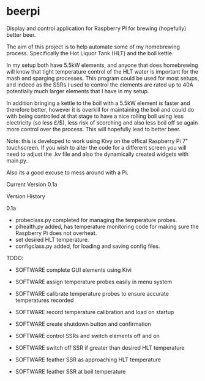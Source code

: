 # beerpi
Display and control application for Raspberry PI for brewing (hopefully) better beer.

The aim of this project is to help automate some of my homebrewing process. Specifically
the Hot Liquor Tank (HLT) and the boil kettle.

In my setup both have 5.5kW elements, and anyone that does homebrewing will know that tight
temperature control of the HLT water is important for the mash and sparging processes. This
program could be used for most setups, and indeed as the SSRs I used to control the elements
are rated up to 40A potentially much larger elements that I have in my setup.

In addition bringing a kettle to the boil with a 5.5kW element is faster and therefore
better, however it is overkill for maintaining the boil and could do with being controlled
at that stage to have a nice rolling boil using less electricity (so less £/$), less risk of
scorching and also less boil off so again more control over the process. This will hopefully
lead to better beer.

Note: this is developed to work using Kivy on the offical Raspberry Pi 7" touchscreen. If you
wish to alter the code for a different screen you will need to adjust the .kv file and also
the dynamically created widgets with main.py.

Also its a good excuse to mess around with a Pi.

Current Version 0.1a

Version History

0.1a

* probeclass.py completed for managing the temperature probes.
* pihealth.py added, has temperature monitoring code for making sure the Raspberry Pi does not overheat.
* set desired HLT temperature.
* configclass.py added, for loading and saving config files.

TODO:

* SOFTWARE complete GUI elements using Kivi
* SOFTWARE assign temperature probes easily in menu system
* SOFTWARE calibrate temperature probes to ensure accurate temperatures recorded
* SOFTWARE record temperature calibration and load on startup
* SOFTWARE create shutdown button and confirmation

* SOFTWARE control SSRs and switch elements off and on
* SOFTWARE switch off SSR if greater than desired HLT temperature
* SOFTWARE feather SSR as approaching HLT temperature
* SOFTWARE feather SSR at boil temperature
